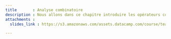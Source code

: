 ```yaml
---
title       : Analyse combinatoire
description : Nous allons dans ce chapitre introduire les opérateurs combinatoires utiles pour le calcul des probabilités.
attachments :
  slides_link : https://s3.amazonaws.com/assets.datacamp.com/course/teach/slides_example.pdf

---
```

